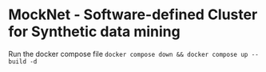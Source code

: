 # MockNet - Software-defined Cluster for Synthetic data mining

Run the docker compose file
`docker compose down && docker compose up --build -d`